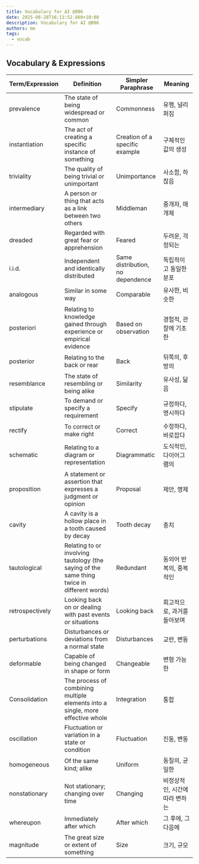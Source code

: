 ```yaml
---
title: Vocabulary for AI @006
date: 2025-08-28T16:13:52.660+10:00
description: Vocabulary for AI @006
authors: me
tags:
  - vocab
---
```


## Vocabulary & Expressions

| Term/Expression | Definition | Simpler Paraphrase | Meaning |
| --- | --- | --- | --- |
| prevalence | The state of being widespread or common | Commonness | 유행, 널리 퍼짐 |
| instantiation | The act of creating a specific instance of something | Creation of a specific example | 구체적인 값의 생성 |
| triviality | The quality of being trivial or unimportant | Unimportance | 사소함, 하찮음 |
| intermediary | A person or thing that acts as a link between two others | Middleman | 중개자, 매개체 |
| dreaded | Regarded with great fear or apprehension | Feared | 두려운, 걱정되는 |
| i.i.d. | Independent and identically distributed | Same distribution, no dependence | 독립적이고 동일한 분포 |
| analogous | Similar in some way | Comparable | 유사한, 비슷한 |
| posteriori | Relating to knowledge gained through experience or empirical evidence | Based on observation | 경험적, 관찰에 기초한 |
| posterior | Relating to the back or rear | Back | 뒤쪽의, 후방의 |
| resemblance | The state of resembling or being alike | Similarity | 유사성, 닮음 |
| stipulate | To demand or specify a requirement | Specify | 규정하다, 명시하다 |
| rectify | To correct or make right | Correct | 수정하다, 바로잡다 |
| schematic | Relating to a diagram or representation | Diagrammatic | 도식적인, 다이어그램의 |
| proposition | A statement or assertion that expresses a judgment or opinion | Proposal | 제안, 명제 |
| cavity | A cavity is a hollow place in a tooth caused by decay | Tooth decay | 충치 |
| tautological | Relating to or involving tautology (the saying of the same thing twice in different words) | Redundant | 동의어 반복의, 중복적인 |
| retrospectively | Looking back on or dealing with past events or situations | Looking back | 회고적으로, 과거를 돌아보며 |
| perturbations | Disturbances or deviations from a normal state | Disturbances | 교란, 변동 |
| deformable | Capable of being changed in shape or form | Changeable | 변형 가능한 |
| Consolidation | The process of combining multiple elements into a single, more effective whole | Integration | 통합 |
| oscillation | Fluctuation or variation in a state or condition | Fluctuation | 진동, 변동 |
| homogeneous | Of the same kind; alike | Uniform | 동질의, 균일한 |
| nonstationary | Not stationary; changing over time | Changing | 비정상적인, 시간에 따라 변하는 |
| whereupon | Immediately after which | After which | 그 후에, 그 다음에 |
| magnitude | The great size or extent of something | Size | 크기, 규모 |

